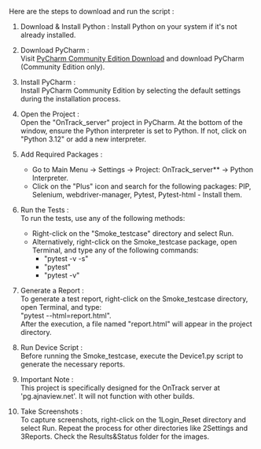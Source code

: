 Here are the steps to download and run the script :

1. Download & Install Python : Install Python on your system if it's not already installed.
   
2. Download PyCharm :  
   Visit [PyCharm Community Edition Download](https://www.jetbrains.com/pycharm/download/?section=windows) and download PyCharm (Community Edition only).

3. Install PyCharm :  
   Install PyCharm Community Edition by selecting the default settings during the installation process.

4. Open the Project :  
   Open the "OnTrack_server" project in PyCharm. At the bottom of the window, ensure the Python interpreter is set to Python. If not, click on "Python 3.12" or add a new interpreter.

5. Add Required Packages :  
   - Go to Main Menu -> Settings -> Project: OnTrack_server** -> Python Interpreter.
   - Click on the "Plus" icon and search for the following packages: PIP, Selenium, webdriver-manager, Pytest, Pytest-html -  Install them.

6. Run the Tests :  
   To run the tests, use any of the following methods:
   - Right-click on the "Smoke_testcase" directory and select Run.
   - Alternatively, right-click on the Smoke_testcase package, open Terminal, and type any of the following commands:  
     - "pytest -v -s"
     - "pytest"
     - "pytest -v"

7.  Generate a Report :  
   To generate a test report, right-click on the Smoke_testcase directory, open Terminal, and type:  
   "pytest --html=report.html".  
   After the execution, a file named "report.html" will appear in the project directory.

8. Run Device Script :  
   Before running the Smoke_testcase, execute the Device1.py script to generate the necessary reports.

9. Important Note :  
   This project is specifically designed for the OnTrack server at 'pg.ajnaview.net'. It will not function with other builds.

10. Take Screenshots :  
    To capture screenshots, right-click on the 1Login_Reset directory and select Run. Repeat the process for other directories like 2Settings and 3Reports. Check the Results&Status folder for the images.